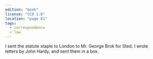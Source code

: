 ```yaml
---
edition: "book"
license: "CC0 1.0"
location: "page 61"
tags:
  - correspondence
  - law
---
```

I sent the statute staple to London to Mr. George Brok for
Sted. I wrote letters by John Hardy, and sent them in a box.

